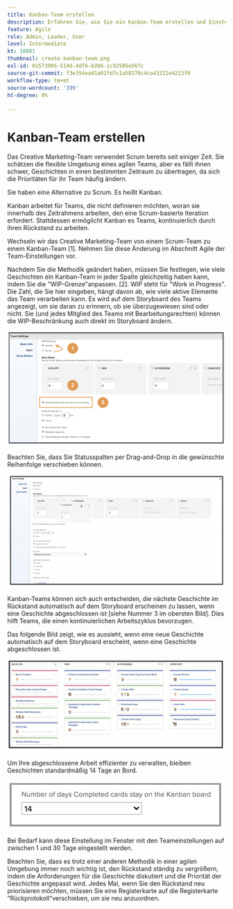 ```yaml
---
title: Kanban-Team erstellen
description: Erfahren Sie, wie Sie ein Kanban-Team erstellen und Einstellungen für das Team festlegen.
feature: Agile
role: Admin, Leader, User
level: Intermediate
kt: 10881
thumbnail: create-kanban-team.png
exl-id: 01573905-514d-4df6-b2b6-1c92585e56fc
source-git-commit: f3e354ead1a01fd7c1a58276c4ca43322e4213f0
workflow-type: tm+mt
source-wordcount: '399'
ht-degree: 0%

---
```


# Kanban-Team erstellen

Das Creative Marketing-Team verwendet Scrum bereits seit einiger Zeit. Sie schätzen die flexible Umgebung eines agilen Teams, aber es fällt ihnen schwer, Geschichten in einen bestimmten Zeitraum zu übertragen, da sich die Prioritäten für ihr Team häufig ändern.

Sie haben eine Alternative zu Scrum. Es heißt Kanban.

Kanban arbeitet für Teams, die nicht definieren möchten, woran sie innerhalb des Zeitrahmens arbeiten, den eine Scrum-basierte Iteration erfordert. Stattdessen ermöglicht Kanban es Teams, kontinuierlich durch ihren Rückstand zu arbeiten.

Wechseln wir das Creative Marketing-Team von einem Scrum-Team zu einem Kanban-Team [1]. Nehmen Sie diese Änderung im Abschnitt Agile der Team-Einstellungen vor.

Nachdem Sie die Methodik geändert haben, müssen Sie festlegen, wie viele Geschichten ein Kanban-Team in jeder Spalte gleichzeitig haben kann, indem Sie die &quot;WIP-Grenze&quot;anpassen. [2]. WIP steht für &quot;Work in Progress&quot;. Die Zahl, die Sie hier eingeben, hängt davon ab, wie viele aktive Elemente das Team verarbeiten kann. Es wird auf dem Storyboard des Teams angezeigt, um sie daran zu erinnern, ob sie überzugewiesen sind oder nicht. Sie (und jedes Mitglied des Teams mit Bearbeitungsrechten) können die WIP-Beschränkung auch direkt im Storyboard ändern.

![Seite &quot;Teameinstellungen&quot;](assets/teamspage-01.png)

Beachten Sie, dass Sie Statusspalten per Drag-and-Drop in die gewünschte Reihenfolge verschieben können.

![Seite &quot;Teameinstellungen&quot;](assets/teamspage-02.png)

Kanban-Teams können sich auch entscheiden, die nächste Geschichte im Rückstand automatisch auf dem Storyboard erscheinen zu lassen, wenn eine Geschichte abgeschlossen ist [siehe Nummer 3 im obersten Bild]. Dies hilft Teams, die einen kontinuierlichen Arbeitszyklus bevorzugen.


Das folgende Bild zeigt, wie es aussieht, wenn eine neue Geschichte automatisch auf dem Storyboard erscheint, wenn eine Geschichte abgeschlossen ist.

![Seite &quot;Teameinstellungen&quot;](assets/teamspage-03.png)

Um Ihre abgeschlossene Arbeit effizienter zu verwalten, bleiben Geschichten standardmäßig 14 Tage an Bord.

![Seite &quot;Teameinstellungen&quot;](assets/teampage-04.png)

Bei Bedarf kann diese Einstellung im Fenster mit den Teameinstellungen auf zwischen 1 und 30 Tage eingestellt werden.

Beachten Sie, dass es trotz einer anderen Methodik in einer agilen Umgebung immer noch wichtig ist, den Rückstand ständig zu vergrößern, indem die Anforderungen für die Geschichte diskutiert und die Priorität der Geschichte angepasst wird. Jedes Mal, wenn Sie den Rückstand neu priorisieren möchten, müssen Sie eine Registerkarte auf die Registerkarte &quot;Rückprotokoll&quot;verschieben, um sie neu anzuordnen.
